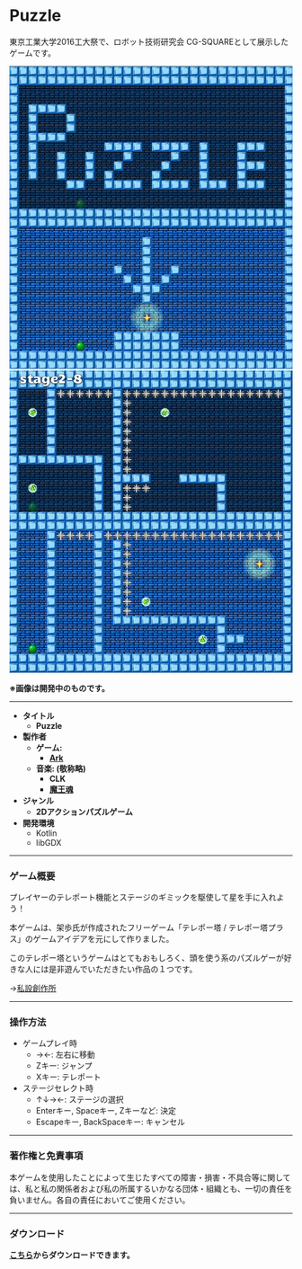 # Puzzle

東京工業大学2016工大祭で、ロボット技術研究会 CG-SQUAREとして展示したゲームです。

![SS1](/images/SS1.png)
![SS2](/images/SS2.png)

**※画像は開発中のものです。**

---

- **タイトル**
    - **Puzzle**
- **製作者**
    - **ゲーム:**
        - **[Ark](http://arkark.github.io/ )**
    - **音楽: (敬称略)**
        - **CLK**
        - **[魔王魂](http://maoudamashii.jokersounds.com/music_rule.html )**
- **ジャンル**
    - **2Dアクションパズルゲーム**
- **開発環境**
    - Kotlin
    - libGDX
---

### ゲーム概要

プレイヤーのテレポート機能とステージのギミックを駆使して星を手に入れよう！

本ゲームは、架歩氏が作成されたフリーゲーム「テレポー塔 / テレポー塔プラス」のゲームアイデアを元にして作りました。

このテレポー塔というゲームはとてもおもしろく、頭を使う系のパズルゲーが好きな人には是非遊んでいただきたい作品の１つです。

→[私設創作所](http://park17.wakwak.com/~ss1/top.htm )

---

### 操作方法

- ゲームプレイ時
    - →←: 左右に移動
    - Zキー: ジャンプ
    - Xキー: テレポート
- ステージセレクト時
    - ↑↓→←: ステージの選択
    - Enterキー, Spaceキー, Zキーなど: 決定
    - Escapeキー, BackSpaceキー: キャンセル

---

### 著作権と免責事項

本ゲームを使用したことによって生じたすべての障害・損害・不具合等に関しては、私と私の関係者および私の所属するいかなる団体・組織とも、一切の責任を負いません。各自の責任においてご使用ください。

---

### ダウンロード
**[こちら](/puzzle.zip)からダウンロードできます。**
